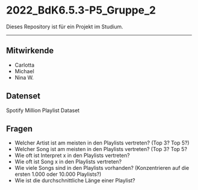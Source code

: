 # 2022_BdK6.5.3-P5_Gruppe_2
Dieses Repository ist für ein Projekt im Studium.

---
## Mitwirkende
- Carlotta
- Michael
- Nina W.
## Datenset
Spotify Million Playlist Dataset
## Fragen
- Welcher Artist ist am meisten in den Playlists vertreten? (Top 3? Top 5?)
- Welcher Song ist am meisten in den Playlists vertreten? (Top 3? Top 5?
- Wie oft ist Interpret x in den Playlists vertreten?
- Wie oft ist Song x in den Playlists vertreten?
- Wie viele Songs sind in den Playlists vorhanden? (Konzentrieren auf die ersten 1.000 oder 10.000 Playlists?)
- Wie ist die durchschnittliche Länge einer Playlist?
